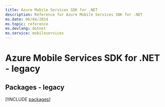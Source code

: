 ```yaml
---
title: Azure Mobile Services SDK for .NET
description: Reference for Azure Mobile Services SDK for .NET
ms.date: 06/04/2024
ms.topic: reference
ms.devlang: dotnet
ms.service: mobileservices
---
```

# Azure Mobile Services SDK for .NET - legacy
## Packages - legacy
[!INCLUDE [packages](mobile-services-index.md)]